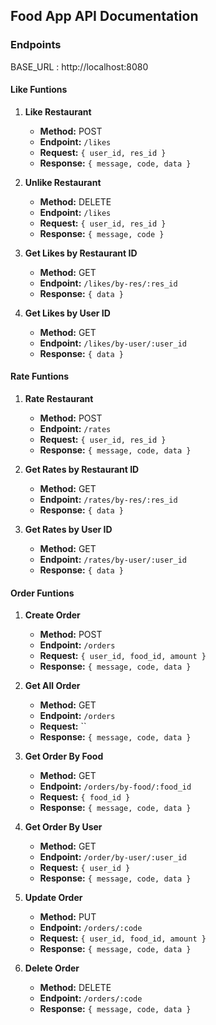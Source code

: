 ## Food App API Documentation

### Endpoints
BASE_URL : http://localhost:8080

#### Like Funtions
  1. **Like Restaurant** 
     - **Method:** POST
     - **Endpoint:** `/likes`
     - **Request:** `{ user_id, res_id }`
     - **Response:** `{ message, code, data }`

  2. **Unlike Restaurant**
     - **Method:** DELETE
     - **Endpoint:** `/likes`
     - **Request:** `{ user_id, res_id }`
     - **Response:** `{ message, code }`

  3. **Get Likes by Restaurant ID**
     - **Method:** GET
     - **Endpoint:** `/likes/by-res/:res_id`
     - **Response:** `{ data }`
     
  4. **Get Likes by User ID**
     - **Method:** GET
     - **Endpoint:** `/likes/by-user/:user_id`
     - **Response:** `{ data }`

#### Rate Funtions
  1. **Rate Restaurant** 
     - **Method:** POST
     - **Endpoint:** `/rates`
     - **Request:** `{ user_id, res_id }`
     - **Response:** `{ message, code, data }`

  2. **Get Rates by Restaurant ID**
     - **Method:** GET
     - **Endpoint:** `/rates/by-res/:res_id`
     - **Response:** `{ data }`
       
  3. **Get Rates by User ID**
     - **Method:** GET
     - **Endpoint:** `/rates/by-user/:user_id`
     - **Response:** `{ data }`

#### Order Funtions
  1. **Create Order** 
     - **Method:** POST
     - **Endpoint:** `/orders`
     - **Request:** `{ user_id, food_id, amount }`
     - **Response:** `{ message, code, data }`
    
  2. **Get All Order** 
     - **Method:** GET
     - **Endpoint:** `/orders`
     - **Request:** ``
     - **Response:** `{ message, code, data }`

  2. **Get Order By Food** 
     - **Method:** GET
     - **Endpoint:** `/orders/by-food/:food_id`
     - **Request:** `{ food_id }`
     - **Response:** `{ message, code, data }`

  3. **Get Order By User** 
     - **Method:** GET
     - **Endpoint:** `/order/by-user/:user_id`
     - **Request:** `{ user_id }`
     - **Response:** `{ message, code, data }`

  3. **Update Order**
     - **Method:** PUT
     - **Endpoint:** `/orders/:code`
     - **Request:** `{ user_id, food_id, amount }`
     - **Response:** `{ message, code, data }`
  
  4. **Delete Order**
     - **Method:** DELETE
     - **Endpoint:** `/orders/:code`
     - **Response:** `{ message, code, data }`
